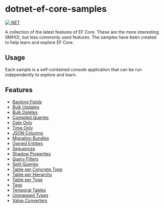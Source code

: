 # dotnet-ef-core-samples

[![.NET](https://github.com/danielmackay/dotnet-ef-core-samples/actions/workflows/dotnet.yml/badge.svg)](https://github.com/danielmackay/dotnet-ef-core-samples/actions/workflows/dotnet.yml)

A collection of the latest features of EF Core.  These are the more interesting (IMHO), but less commonly used features.  The samples have been created to help learn and explore EF Core.

## Usage

Each sample is a self-contained console application that can be run independently to explore and learn.

## Features

- [Backing Fields](https://github.com/danielmackay/dotnet-ef-core-samples/tree/main/BackingFields)
- [Bulk Updates](https://github.com/danielmackay/dotnet-ef-core-samples/tree/main/BulkUpdates)
- [Bulk Deletes](https://github.com/danielmackay/dotnet-ef-core-samples/tree/main/BulkDeletes)
- [Compiled Queries](https://github.com/danielmackay/dotnet-ef-core-samples/tree/main/CompiledQueries)
- [Date Only](https://github.com/danielmackay/dotnet-ef-core-samples/tree/main/DateOnlyTimeOnly)
- [Time Only](https://github.com/danielmackay/dotnet-ef-core-samples/tree/main/DateOnlyTimeOnly)
- [JSON Columns](https://github.com/danielmackay/dotnet-ef-core-samples/tree/main/JsonColumns)
- [Migration Bundles](https://github.com/danielmackay/dotnet-ef-core-samples/tree/main/MigrationBundles)
- [Owned Entities](https://github.com/danielmackay/dotnet-ef-core-samples/tree/main/OwnedEntities)
- [Sequences](https://github.com/danielmackay/dotnet-ef-core-samples/tree/main/Sequences)
- [Shadow Properties](https://github.com/danielmackay/dotnet-ef-core-samples/tree/main/ShadowProperties)
- [Query Filters](https://github.com/danielmackay/dotnet-ef-core-samples/tree/main/QueryFilters)
- [Split Queries](https://github.com/danielmackay/dotnet-ef-core-samples/tree/main/SplitQueries)
- [Table per Concrete Type](https://github.com/danielmackay/dotnet-ef-core-samples/tree/main/TablePerConcreteType)
- [Table per Hierarchy](https://github.com/danielmackay/dotnet-ef-core-samples/tree/main/TablePerHierarchy)
- [Table per Type](https://github.com/danielmackay/dotnet-ef-core-samples/tree/main/TablePerType)
- [Tags](https://github.com/danielmackay/dotnet-ef-core-samples/tree/main/Tags)
- [Temporal Tables](https://github.com/danielmackay/dotnet-ef-core-samples/tree/main/TemporalTables)
- [Unmapped Types](https://github.com/danielmackay/dotnet-ef-core-samples/tree/main/UnmappedTypes)
- [Value Converters](https://github.com/danielmackay/dotnet-ef-core-samples/tree/main/ValueConverters)
